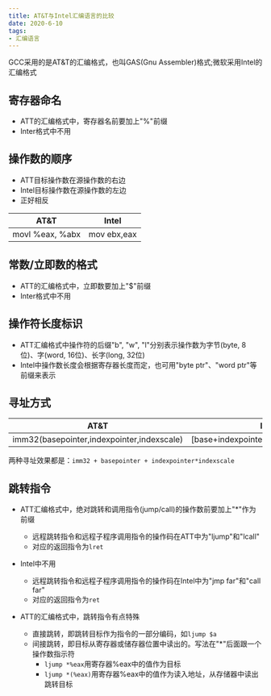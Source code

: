```yaml
---
title: AT&T与Intel汇编语言的比较
date: 2020-6-10
tags: 
- 汇编语言
---
```



GCC采用的是AT&T的汇编格式，也叫GAS(Gnu Assembler)格式;微软采用Intel的汇编格式


## 寄存器命名

- ATT的汇编格式中，寄存器名前要加上"%"前缀
- Inter格式中不用


## 操作数的顺序

- ATT目标操作数在源操作数的右边
- Intel目标操作数在源操作数的左边
- 正好相反

| AT&T            | Intel       |
|-----------------|-------------|
| movl %eax, %abx | mov ebx,eax |


## 常数/立即数的格式

- ATT的汇编格式中，立即数要加上"$"前缀
- Inter格式中不用


## 操作符长度标识

- ATT汇编格式中操作符的后缀"b", "w", "l"分别表示操作数为字节(byte, 8位)、字(word, 16位)、长字(long, 32位)
- Intel中操作数长度会根据寄存器长度而定，也可用"byte ptr"、"word ptr"等前缀来表示


## 寻址方式

| AT&T                                       | Intel                                |
|--------------------------------------------|--------------------------------------|
| imm32(basepointer,indexpointer,indexscale) | [base+indexpointer*indexscale+imm32] |

两种寻址效果都是：`imm32 + basepointer + indexpointer*indexscale`


## 跳转指令

- ATT汇编格式中，绝对跳转和调用指令(jump/call)的操作数前要加上"\*"作为前缀
    - 远程跳转指令和远程子程序调用指令的操作码在ATT中为"ljump"和"lcall"
    - 对应的返回指令为`lret`
- Intel中不用
    - 远程跳转指令和远程子程序调用指令的操作码在Intel中为"jmp far"和"call far"
    - 对应的返回指令为`ret`

- ATT的汇编格式中，跳转指令有点特殊
    - 直接跳转，即跳转目标作为指令的一部分编码，如`ljump $a`
    - 间接跳转，即目标从寄存器或储存器位置中读出的。写法在"\*"后面跟一个操作数指示符
        - `ljump *%eax`用寄存器%eax中的值作为目标
        - `ljump *(%eax)`用寄存器%eax中的值作为读入地址，从存储器中读出跳转目标






